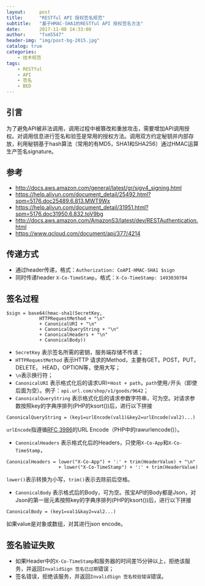 ```yaml
---
layout:     post
title:      "RESTful API 授权签名规范"
subtitle:   "基于HMAC-SHA1的RESTful API 授权签名方法"
date:       2017-11-08 14:33:00
author:     "fxm5547"
header-img: "img/post-bg-2015.jpg"
catalog: true
categories:
    - 技术规范
tags:
    - RESTful
    - API
    - 签名
    - BED
---
```


## 引言
为了避免API被非法调用，调用过程中被篡改和重放攻击，需要增加API调用授权。对调用信息进行签名和验签是常用的授权方法。调用双方约定秘钥并内部存放，利用秘钥基于hash算法（常用的有MD5，SHA1和SHA256）通过HMAC运算生产签名signature。

## 参考
- http://docs.aws.amazon.com/general/latest/gr/sigv4_signing.html
- https://help.aliyun.com/document_detail/25492.html?spm=5176.doc25489.6.813.MWT9Wx
- https://help.aliyun.com/document_detail/31951.html?spm=5176.doc31950.6.832.toV9bg
- http://docs.aws.amazon.com/AmazonS3/latest/dev/RESTAuthentication.html
- https://www.qcloud.com/document/api/377/4214

## 传递方式
- 通过header传递，格式：`Authorization: CoAPI-HMAC-SHA1 $sign`
- 同时传递header `X-Co-TimeStamp`，格式：`X-Co-TimeStamp: 1493030704`

## 签名过程
```
$sign = base64(hmac-sha1(SecretKey,
            HTTPRequestMethod + "\n"
            + CanonicalURI + "\n"
            + CanonicalQueryString + "\n"
            + CanonicalHeaders + "\n"
            + CanonicalBody))
```
- `SecretKey` 表示签名所需的密钥，服务端存储不传递；
- `HTTPRequestMethod` 表示HTTP 请求的Method，主要有GET，POST，PUT，DELETE， HEAD，OPTION等，使用大写；
- `\n`表示换行符；
- `CanonicalURI` 表示格式化后的请求URI=`Host + path`，`path`使用`/`开头（即使后面为空）。例子：`api.url.com/shop/v1/goods/9642`；
- `CanonicalQueryString` 表示格式化后的请求参数字符串，可为空。对请求参数按照key的字典序排列(PHP的ksort())后，进行以下拼接
```
CanonicalQueryString = (key1=urlEncode(val1)&key2=urlEncode(val2)...)
```
`urlEncode`指遵循[RFC 3986](https://tools.ietf.org/html/rfc3986)的URL Encode（PHP中的rawurlencode()）。
- `CanonicalHeaders` 表示格式化后的Headers，只使用`X-Co-App`和`X-Co-TimeStamp`，
```
CanonicalHeaders = lower("X-Co-App") + ':' + trim(HeaderValue) + "\n"
                   + lower("X-Co-TimeStamp") + ':' + trim(HeaderValue)
```
`lower()`表示转换为小写，`trim()`表示去除前后空格。
- `CanonicalBody` 表示格式后的Body，可为空。孩宝API的Body都是Json，对Json的第一层元素按照key的字典序排列(PHP的ksort())后，进行以下拼接
```
CanonicalBody = (key1=val1&kay2=val2...)
```
如果value是对象或数组，对其进行json encode。
## 签名验证失败
-  如果Header中的`X-Co-TimeStamp`和服务器的时间差15分钟以上，拒绝该服务，并返回`InvalidSign 签名已过期`错误；
- 签名错误，拒绝该服务，并返回`InvalidSign 签名校验错误`错误。